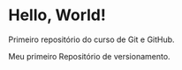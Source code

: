 # Hello, World!
 Primeiro repositório do curso de Git e GitHub.

Meu primeiro Repositório de versionamento.